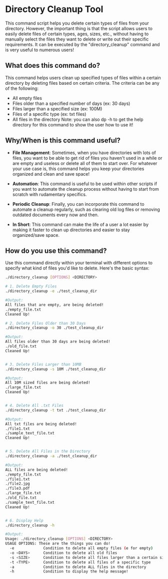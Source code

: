 # Directory Cleanup Tool

This command script helps you delete certain types of files from your directory. However, the important thing is that the script allows users to easily delete files of certain types, ages, sizes, etc., without having to manually select the files they want to delete or write out their specific requirements. It can be executed by the "directory_cleanup" command and is very useful to numerous users! 

## What does this command do? 

This command helps users clean up specified types of files within a certain directory by deleting files based on certain criteria. 
The criteria can be any of the following: 
- All empty files
- Files older than a specified number of days (ex: 30 days)
- Files larger than a specified size (ex: 100M)
- Files of a specific type (ex: txt files)
- All files in the directory
Note: you can also dp -h to get the help directory for this command to show the user how to use it!

## Why/When is this command useful? 

- **File Management**: Sometimes, when you have directories with lots of files, you want to be able to get rid of files you haven't used in a while or are empty and useless or delete all of them to start over. For whatever your use case is, this command helps you keep your directories organized and clean and save space! 
- **Automation**: This command is useful to be used within other scripts if you want to automate the cleanup process without having to start from scratch with rudamentary specifics. 
- **Periodic Cleanup**: Finally, you can incorporate this command to automate a cleanup regularly, such as clearing old log files or removing outdated documents every now and then.

- **In Short**: This command can make the life of a user a lot easier by making it faster to clean up directories and easier to stay organized/save space. 

## How do you use this command? 
Use this command directly within your terminal with different options to specify what kind of files you'd like to delete. 
Here's the basic syntax:

```bash
./directory_cleanup [OPTIONS] <DIRECTORY>

# 1. Delete Empty Files
./directory_cleanup -e ./test_cleanup_dir

#Output: 
All files that are empty, are being deleted!
./empty_file.txt
Cleaned Up!

# 2. Delete Files Older than 30 Days
./directory_cleanup -o 30 ./test_cleanup_dir

#Output: 
All files older than 30 days are being deleted!
./old_file.txt
Cleaned Up!


# 3. Delete Files Larger than 10MB
./directory_cleanup -s 10M ./test_cleanup_dir

#Output: 
All 10M sized files are being deleted!
./large_file.txt
Cleaned Up!


# 4. Delete All .txt Files
./directory_cleanup -t txt ./test_cleanup_dir

#Output: 
All txt files are being deleted!
./file1.txt
./sample_text_file.txt
Cleaned Up!


# 5. Delete All Files in the Directory
./directory_cleanup -a ./test_cleanup_dir

#Output: 
ALL files are being deleted!
./empty_file.txt
./file1.txt
./file2.jpg
./file3.pdf
./large_file.txt
./old_file.txt
./sample_text_file.txt
Cleaned Up!


# 6. Display Help
./directory_cleanup -h

#Output: 
Usage: ./directory_cleanup [OPTIONS] <DIRECTORY>
USAGE OPTIONS: These are the things you can do!
  -e             Condition to delete all empty files (e for empty)
  -o <DAYS>      Condition to delete all old files 
  -s <SIZE>      Condition to delete all files larger than a certain size 
  -t <TYPE>      Condition to delete all files of a specific type 
  -a             Condition to delete ALL files in the directory
  -h             Condition to display the help message!



